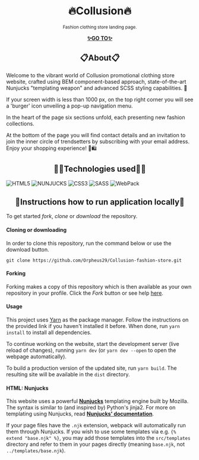 <h1 align="center">🔥Collusion🔥</h1>

<p align="center">
    <sup>Fashion clothing store landing page.</sup>
</p>

<p align="center">
  <a href="https://orpheus29.github.io/Collusion-fashion-store/">
    <strong>✨GO TO✨</strong>
  </a>
</p>


 <h2 align="center">📋About📋</h2>

Welcome to the vibrant world of Collusion promotional clothing store website, crafted using BEM component-based approach, state-of-the-art Nunjucks "templating weapon" and advanced SCSS styling capabilities. 🌟

If your screen width is less than 1000 px, on the top right corner you will see a 'burger' icon unveiling a pop-up navigation menu.

In the heart of the page six sections unfold, each presenting new fashion collections.

At the bottom of the page you will find contact details and an invitation to join the inner circle of trendsetters by subscribing with your email address.
Enjoy your shopping experience! 💃🛍️

<h2 align="center">🧙‍♂️Technologies used🧙‍♂️</h2>

 ![HTML5](https://img.shields.io/badge/html5-%23E34F26.svg?style=for-the-badge&logo=html5&logoColor=white) ![NUNJUCKS](https://img.shields.io/badge/Nunjucks-1C4913?style=for-the-badge&logo=nunjucks&logoColor=white) ![CSS3](https://img.shields.io/badge/css3-%231572B6.svg?style=for-the-badge&logo=css3&logoColor=white) ![SASS](https://img.shields.io/badge/SASS-hotpink.svg?style=for-the-badge&logo=SASS&logoColor=white) ![WebPack](https://img.shields.io/badge/Webpack-8DD6F9?style=for-the-badge&logo=Webpack&logoColor=white)

<h2 align="center">📌Instructions how to run application locally📌</h2>

To get started *fork*, *clone* or *download* the repository.

#### Cloning or downloading
In order to clone this repository, run the command below or use the download button.
```
git clone https://github.com/Orpheus29/Collusion-fashion-store.git
```

#### Forking
Forking makes a copy of this repository which is then available as your own repository in your profile. Click the *Fork* button or see help [here](https://help.github.com/en/articles/fork-a-repo).

#### Usage
This project uses [Yarn](https://yarnpkg.com/) as the package manager. Follow the instructions on the provided link if you haven't installed it before. When done, run `yarn install` to install all dependencies.

To continue working on the website, start the development server (live reload of changes), running `yarn dev` (or `yarn dev --open` to open the webpage automatically).

To build a production version of the updated site, run `yarn build`. The resulting site will be available in the `dist` directory.

#### HTML: Nunjucks
This website uses a powerful [**Nunjucks**](https://mozilla.github.io/nunjucks/) templating engine built by Mozilla. The syntax is similar to (and inspired by) Python's jinja2.
For more on templating using Nunjucks, read [**Nunjucks' documentation**](https://mozilla.github.io/nunjucks/templating.html).

If your page files have the `.njk` extension, webpack will automatically run them through Nunjucks. If you wish to use some templates via e.g. `{% extend "base.njk" %}`, you may add those templates into the `src/templates` directory and refer to them in your pages directly (meaning `base.njk`, not `../templates/base.njk`).
